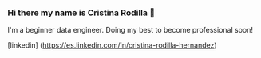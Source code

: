 ### Hi there my name is Cristina Rodilla :hugs:
I'm a beginner data engineer.
Doing my best to become professional soon!

[linkedin] (https://es.linkedin.com/in/cristina-rodilla-hernandez)
<!--
**crodilla/crodilla** is a ✨ _special_ ✨ repository because its `README.md` (this file) appears on your GitHub profile.

Here are some ideas to get you started:

- 🔭 I’m currently working on ...
- 🌱 I’m currently learning ...
- 👯 I’m looking to collaborate on ...
- 🤔 I’m looking for help with ...
- 💬 Ask me about ...
- 📫 How to reach me: ...
- 😄 Pronouns: ...
- ⚡ Fun fact: ...
-->
